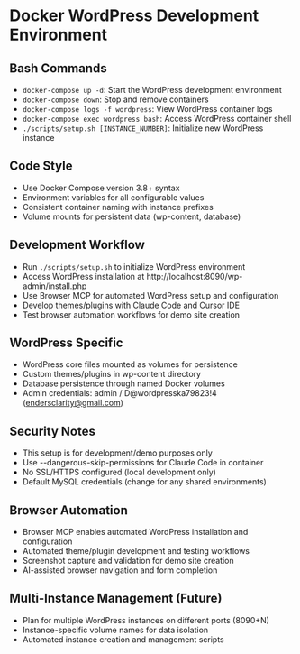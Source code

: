 # Docker WordPress Development Environment

## Bash Commands
- `docker-compose up -d`: Start the WordPress development environment
- `docker-compose down`: Stop and remove containers
- `docker-compose logs -f wordpress`: View WordPress container logs
- `docker-compose exec wordpress bash`: Access WordPress container shell
- `./scripts/setup.sh [INSTANCE_NUMBER]`: Initialize new WordPress instance

## Code Style
- Use Docker Compose version 3.8+ syntax
- Environment variables for all configurable values
- Consistent container naming with instance prefixes
- Volume mounts for persistent data (wp-content, database)

## Development Workflow
- Run `./scripts/setup.sh` to initialize WordPress environment
- Access WordPress installation at http://localhost:8090/wp-admin/install.php
- Use Browser MCP for automated WordPress setup and configuration
- Develop themes/plugins with Claude Code and Cursor IDE
- Test browser automation workflows for demo site creation

## WordPress Specific
- WordPress core files mounted as volumes for persistence
- Custom themes/plugins in wp-content directory
- Database persistence through named Docker volumes
- Admin credentials: admin / D@wordpresska79823!4 (endersclarity@gmail.com)

## Security Notes
- This setup is for development/demo purposes only
- Use --dangerous-skip-permissions for Claude Code in container
- No SSL/HTTPS configured (local development only)
- Default MySQL credentials (change for any shared environments)

## Browser Automation
- Browser MCP enables automated WordPress installation and configuration
- Automated theme/plugin development and testing workflows
- Screenshot capture and validation for demo site creation
- AI-assisted browser navigation and form completion

## Multi-Instance Management (Future)
- Plan for multiple WordPress instances on different ports (8090+N)
- Instance-specific volume names for data isolation
- Automated instance creation and management scripts